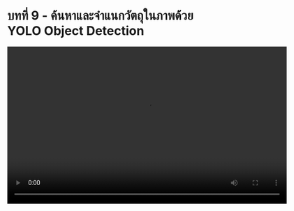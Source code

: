 # บทที่ 9 - ค้นหาและจำแนกวัตถุในภาพด้วย YOLO Object Detection

<video width="640" height="360" controls>
  <source :src="$withBase('/lessons/ep9.mp4')" type="video/mp4">
  Your browser does not support the video tag.
</video>

